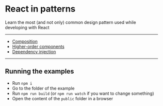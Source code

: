 # React in patterns

Learn the most (and not only) common design pattern used while developing with React

---

* [Composition](./patterns/composition/)
* [Higher-order components](./patterns/higher-order-components/)
* [Dependency injection](./patterns/dependency-injection)

---

## Running the examples

* Run `npm i`
* Go to the folder of the example
* Run `npm run build` (or `npm run watch` if you want to change something)
* Open the content of the `public` folder in a browser
